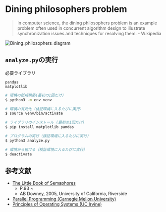 # Dining philosophers problem

> In computer science, the dining philosophers problem is an example problem often used in concurrent algorithm design to illustrate synchronization issues and techniques for resolving them. - Wikipedia

![Dining_philosophers_diagram](https://github.com/user-attachments/assets/9f43aaad-fcd4-4d3a-a9c8-615b05762d2f)


## `analyze.py`の実行

必要ライブラリ

```
pandas
matplotlib
```

```bash
# 環境の新規構築(最初の1回だけ)
$ python3 -m env venv

# 環境の有効化（検証環境に入るたびに実行）
$ source venv/bin/activate

# ライブラリのインストール (最初の1回だけ)
$ pip install matplotlib pandas

# プログラムの実行（検証環境に入るたびに実行）
$ python3 analyze.py

# 環境から抜ける（検証環境に入るたびに実行）
$ deactivate
```

## 参考文献

- [The Little Book of Semaphores](http://alumni.cs.ucr.edu/~kishore/papers/semaphores.pdf)
  -  P.93 ~
  -  AB Downey, 2005, University of California, Riverside
- [Parallel Programming (Carnegie Mellon University)](https://compeau.cbd.cmu.edu/wp-content/uploads/2016/08/lec_23.pdf)
- [Principles of Operating Systems (UC Irvine)](https://ics.uci.edu/~ardalan/courses/os/lectures/os_lecture_4.pdf)
